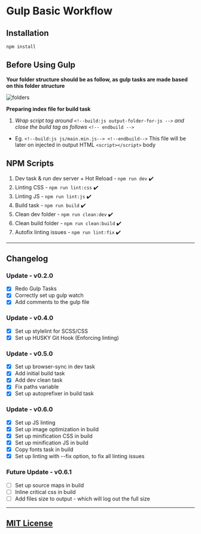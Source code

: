 # Gulp Basic Workflow

## Installation

```
npm install
```

## Before Using Gulp

**__Your folder structure should be as follow, as gulp tasks are made based on this folder structure__**

![folders](https://i.imgur.com/7GY1ihH.png "folders")

**Preparing index file for build task**
1. _Wrap script tag around_ ```<!--build:js output-folder-for-js -->``` _and close the build tag as follows_ ```<!-- endbuild -->```
 * Eg. ```<!--build:js js/main.min.js--> <!--endbuild-->``` This file will be later on injected in output HTML ```<script></script>``` body

## NPM Scripts

1. Dev task & run dev server + Hot Reload - ```npm run dev``` ✔️
3. Linting CSS - ```npm run lint:css``` ✔️
4. Linting JS - ```npm run lint:js``` ✔️
5. Build task - ```npm run build``` ✔️
6. Clean dev folder - ```npm run clean:dev``` ✔️
7. Clean build folder - ```npm run clean:build``` ✔️
8. Autofix linting issues - ```npm run lint:fix``` ️✔️

---

## Changelog

### Update - v0.2.0
- [x] Redo Gulp Tasks
- [x] Correctly set up gulp watch
- [x] Add comments to the gulp file

### Update - v0.4.0
- [x] Set up stylelint for SCSS/CSS
- [x] Set up HUSKY Git Hook (Enforcing linting)

### Update - v0.5.0
- [x] Set up browser-sync in dev task
- [x] Add initial build task
- [x] Add dev clean task
- [x] Fix paths variable
- [x] Set up autoprefixer in build task

### Update - v0.6.0
- [x] Set up JS linting
- [x] Set up image optimization in build
- [x] Set up minification CSS in build
- [x] Set up minification JS in build
- [x] Copy fonts task in build
- [x] Set up linting with --fix option, to fix all linting issues

### Future Update - v0.6.1
- [ ] Set up source maps in build
- [ ] Inline critical css in build
- [ ] Add files size to output - which will log out the full size

---
## [MIT License](LICENSE.md)
